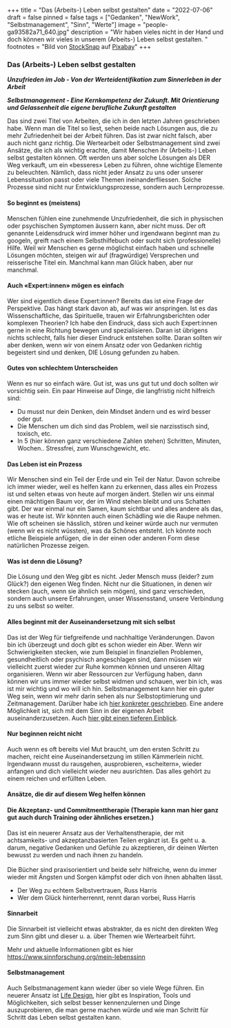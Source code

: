 +++
title = "Das (Arbeits-) Leben selbst gestalten"
date = "2022-07-06"
draft = false
pinned = false
tags = ["Gedanken", "NewWork", "Selbstmanagement", "Sinn", "Werte"]
image = "people-ga93582a71_640.jpg"
description = "Wir haben vieles nicht in der Hand und doch können wir vieles in unserem (Arbeits-) Leben selbst gestalten. "
footnotes = "Bild von [StockSnap](https://pixabay.com/de/users/stocksnap-894430/?utm_source=link-attribution&utm_medium=referral&utm_campaign=image&utm_content=2591874) auf [Pixabay](https://pixabay.com/de/?utm_source=link-attribution&utm_medium=referral&utm_campaign=image&utm_content=2591874)"
+++
### **Das (Arbeits-) Leben selbst gestalten**

***Unzufrieden im Job - Von der Werteidentifikation zum Sinnerleben in der Arbeit*** 

***Selbstmanagement - Eine Kernkompetenz der Zukunft. Mit Orientierung und Gelassenheit die eigene berufliche Zukunft gestalten***  

Das sind zwei Titel von Arbeiten, die ich in den letzten Jahren geschrieben habe. Wenn man die Titel so liest, sehen beide nach Lösungen aus, die zu mehr Zufriedenheit bei der Arbeit führen. Das ist zwar nicht falsch, aber auch nicht ganz richtig. Die Wertearbeit oder Selbstmanagement sind zwei Ansätze, die ich als wichtig erachte, damit Menschen ihr (Arbeits-) Leben selbst gestalten können. Oft werden uns aber solche Lösungen als DER Weg verkauft, um ein «besseres» Leben zu führen, ohne wichtige Elemente zu beleuchten. Nämlich, dass nicht jeder Ansatz zu uns oder unserer Lebenssituation passt oder viele Themen ineinanderfliessen. Solche Prozesse sind nicht nur Entwicklungsprozesse, sondern auch Lernprozesse.

#### So beginnt es (meistens)

Menschen fühlen eine zunehmende Unzufriedenheit, die sich in physischen oder psychischen Symptomen äussern kann, aber nicht muss. Der oft genannte Leidensdruck wird immer höher und irgendwann beginnt man zu googeln, greift nach einem Selbsthilfebuch oder sucht sich (professionelle) Hilfe. Weil wir Menschen es gerne möglichst einfach haben und schnelle Lösungen möchten, steigen wir auf (fragwürdige) Versprechen und reisserische Titel ein. Manchmal kann man Glück haben, aber nur manchmal.

#### Auch «Expert:innen» mögen es einfach

Wer sind eigentlich diese Expert:innen? Bereits das ist eine Frage der Perspektive. Das hängt stark davon ab, auf was wir anspringen. Ist es das Wissenschaftliche, das Spirituelle, trauen wir Erfahrungsberichten oder komplexen Theorien? Ich habe den Eindruck, dass sich auch Expert:innen gerne in eine Richtung bewegen und spezialisieren. Daran ist übrigens nichts schlecht, falls hier dieser Eindruck entstehen sollte. Daran sollten wir aber denken, wenn wir von einem Ansatz oder von Gedanken richtig begeistert sind und denken, DIE Lösung gefunden zu haben.

#### Gutes von schlechtem Unterscheiden

Wenn es nur so einfach wäre. Gut ist, was uns gut tut und doch sollten wir vorsichtig sein. Ein paar Hinweise auf Dinge, die langfristig nicht hilfreich sind:

* Du musst nur dein Denken, dein Mindset ändern und es wird besser oder gut.
* Die Menschen um dich sind das Problem, weil sie narzisstisch sind, toxisch, etc. 
* In 5 (hier können ganz verschiedene Zahlen stehen) Schritten, Minuten, Wochen.. Stressfrei, zum Wunschgewicht, etc. 

#### Das Leben ist ein Prozess

Wir Menschen sind ein Teil der Erde und ein Teil der Natur. Davon schreibe ich immer wieder, weil es helfen kann zu erkennen, dass alles ein Prozess ist und selten etwas von heute auf morgen ändert. Stellen wir uns einmal einen mächtigen Baum vor, der im Wind stehen bleibt und uns Schatten gibt. Der war einmal nur ein Samen, kaum sichtbar und alles andere als das, was er heute ist. Wir könnten auch einen Schädling wie die Raupe nehmen. Wie oft scheinen sie hässlich, stören und keiner würde auch nur vermuten (wenn wir es nicht wüssten), was da Schönes entsteht. Ich könnte noch etliche Beispiele anfügen, die in der einen oder anderen Form diese natürlichen Prozesse zeigen.

#### Was ist denn die Lösung?

Die Lösung und den Weg gibt es nicht. Jeder Mensch muss (leider? zum Glück?) den eigenen Weg finden. Nicht nur die Situationen, in denen wir stecken (auch, wenn sie ähnlich sein mögen), sind ganz verschieden, sondern auch unsere Erfahrungen, unser Wissensstand, unsere Verbindung zu uns selbst so weiter.

#### Alles beginnt mit der Auseinandersetzung mit sich selbst

Das ist der Weg für tiefgreifende und nachhaltige Veränderungen. Davon bin ich überzeugt und doch gibt es schon wieder ein Aber. Wenn wir Schwierigkeiten stecken, wie zum Beispiel in finanziellen Problemen, gesundheitlich oder psychisch angeschlagen sind, dann müssen wir vielleicht zuerst wieder zur Ruhe kommen können und unseren Alltag organisieren. Wenn wir aber Ressourcen zur Verfügung haben, dann können wir uns immer wieder selbst widmen und schauen, wer bin ich, was ist mir wichtig und wo will ich hin. Selbstmanagement kann hier ein guter Weg sein, wenn wir mehr darin sehen als nur Selbstoptimierung und Zeitmanagement. Darüber habe ich [hier konkreter geschrieben](https://www.bensblog.ch/selbstmanagement2/). Eine andere Möglichkeit ist, sich mit dem Sinn in der eigenen Arbeit auseinanderzusetzen. Auch [hier gibt einen tieferen Einblick](https://www.bensblog.ch/sinn-in-der-arbeit-finden/). 

#### Nur beginnen reicht nicht

Auch wenn es oft bereits viel Mut braucht, um den ersten Schritt zu machen, reicht eine Auseinandersetzung im stillen Kämmerlein nicht. Irgendwann musst du rausgehen, ausprobieren, «scheitern», wieder anfangen und dich vielleicht wieder neu ausrichten. Das alles gehört zu einem reichen und erfüllten Leben. 

#### Ansätze, die dir auf diesem Weg helfen können

#### Die Akzeptanz- und Commitmenttherapie (Therapie kann man hier ganz gut auch durch Training oder ähnliches ersetzen.)

Das ist ein neuerer Ansatz aus der Verhaltenstherapie, der mit achtsamkeits- und akzeptanzbasierten Teilen ergänzt ist. Es geht u. a. darum, negative Gedanken und Gefühle zu akzeptieren, dir deinen Werten bewusst zu werden und nach ihnen zu handeln. \
\
Die Bücher sind praxisorientiert und beide sehr hilfreiche, wenn du immer wieder mit Ängsten und Sorgen kämpfst oder dich von ihnen abhalten lässt. 

* Der Weg zu echtem Selbstvertrauen, Russ Harris
* Wer dem Glück hinterherrennt, rennt daran vorbei, Russ Harris

#### Sinnarbeit

Die Sinnarbeit ist vielleicht etwas abstrakter, da es nicht den direkten Weg zum Sinn gibt und dieser u. a. über Themen wie Wertearbeit führt. 

Mehr und aktuelle Informationen gibt es hier <https://www.sinnforschung.org/mein-lebenssinn>

#### Selbstmanagement

Auch Selbstmanagement kann wieder über so viele Wege führen. Ein neuerer Ansatz ist [Life Design](https://www.lifedesignlab.ch), hier gibt es Inspiration, Tools und Möglichkeiten, sich selbst besser kennenzulernen und Dinge auszuprobieren, die man gerne machen würde und wie man Schritt für Schritt das Leben selbst gestalten kann.